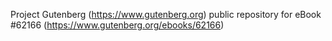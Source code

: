 Project Gutenberg (https://www.gutenberg.org) public repository for
eBook #62166 (https://www.gutenberg.org/ebooks/62166)

